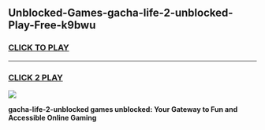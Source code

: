 
## Unblocked-Games-gacha-life-2-unblocked-Play-Free-k9bwu
<h3>
<a href="https://premium76.site?title=gacha-life-2-unblocked&ref=21A">CLICK TO PLAY</a></h3>
<hr>

<h3>
<a href="https://premium76.site?title=gacha-life-2-unblocked&ref=21A">CLICK 2 PLAY</a>
  
</h3>

<a href="https://premium76.site?title=gacha-life-2-unblocked&ref=21A"><img src="https://clearcache.store/games.png"></a>


**gacha-life-2-unblocked games unblocked: Your Gateway to Fun and Accessible Online Gaming**
